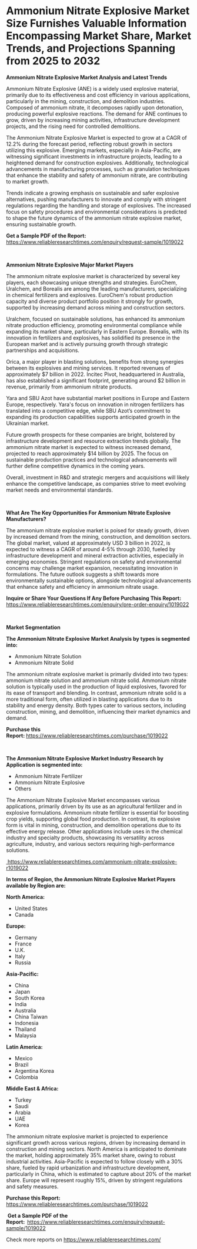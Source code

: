 <p><h1>Ammonium Nitrate Explosive Market Size Furnishes Valuable Information Encompassing Market Share, Market Trends, and Projections Spanning from 2025 to 2032</h1></p><p><strong>Ammonium Nitrate Explosive Market Analysis and Latest Trends</strong></p>
<p><p>Ammonium Nitrate Explosive (ANE) is a widely used explosive material, primarily due to its effectiveness and cost efficiency in various applications, particularly in the mining, construction, and demolition industries. Composed of ammonium nitrate, it decomposes rapidly upon detonation, producing powerful explosive reactions. The demand for ANE continues to grow, driven by increasing mining activities, infrastructure development projects, and the rising need for controlled demolitions.</p><p>The Ammonium Nitrate Explosive Market is expected to grow at a CAGR of 12.2% during the forecast period, reflecting robust growth in sectors utilizing this explosive. Emerging markets, especially in Asia-Pacific, are witnessing significant investments in infrastructure projects, leading to a heightened demand for construction explosives. Additionally, technological advancements in manufacturing processes, such as granulation techniques that enhance the stability and safety of ammonium nitrate, are contributing to market growth.</p><p>Trends indicate a growing emphasis on sustainable and safer explosive alternatives, pushing manufacturers to innovate and comply with stringent regulations regarding the handling and storage of explosives. The increased focus on safety procedures and environmental considerations is predicted to shape the future dynamics of the ammonium nitrate explosive market, ensuring sustainable growth.</p></p>
<p><strong>Get a Sample PDF of the Report:&nbsp;</strong> <a href="https://www.reliableresearchtimes.com/enquiry/request-sample/1019022?utm_campaign=2137&utm_medium=2&utm_source=Github&utm_content=ia&utm_term=30012025&utm_id=ammonium-nitrate-explosive">https://www.reliableresearchtimes.com/enquiry/request-sample/1019022</a></p>
<p>&nbsp;</p>
<p><strong>Ammonium Nitrate Explosive Major Market Players</strong></p>
<p><p>The ammonium nitrate explosive market is characterized by several key players, each showcasing unique strengths and strategies. EuroChem, Uralchem, and Borealis are among the leading manufacturers, specializing in chemical fertilizers and explosives. EuroChem's robust production capacity and diverse product portfolio position it strongly for growth, supported by increasing demand across mining and construction sectors.</p><p>Uralchem, focused on sustainable solutions, has enhanced its ammonium nitrate production efficiency, promoting environmental compliance while expanding its market share, particularly in Eastern Europe. Borealis, with its innovation in fertilizers and explosives, has solidified its presence in the European market and is actively pursuing growth through strategic partnerships and acquisitions.</p><p>Orica, a major player in blasting solutions, benefits from strong synergies between its explosives and mining services. It reported revenues of approximately $7 billion in 2022. Incitec Pivot, headquartered in Australia, has also established a significant footprint, generating around $2 billion in revenue, primarily from ammonium nitrate products.</p><p>Yara and SBU Azot have substantial market positions in Europe and Eastern Europe, respectively. Yara's focus on innovation in nitrogen fertilizers has translated into a competitive edge, while SBU Azot’s commitment to expanding its production capabilities supports anticipated growth in the Ukrainian market.</p><p>Future growth prospects for these companies are bright, bolstered by infrastructure development and resource extraction trends globally. The ammonium nitrate market is expected to witness increased demand, projected to reach approximately $14 billion by 2025. The focus on sustainable production practices and technological advancements will further define competitive dynamics in the coming years. </p><p>Overall, investment in R&D and strategic mergers and acquisitions will likely enhance the competitive landscape, as companies strive to meet evolving market needs and environmental standards.</p></p>
<p>&nbsp;</p>
<p><strong>What Are The Key Opportunities For Ammonium Nitrate Explosive Manufacturers?</strong></p>
<p><p>The ammonium nitrate explosive market is poised for steady growth, driven by increased demand from the mining, construction, and demolition sectors. The global market, valued at approximately USD 3 billion in 2022, is expected to witness a CAGR of around 4-5% through 2030, fueled by infrastructure development and mineral extraction activities, especially in emerging economies. Stringent regulations on safety and environmental concerns may challenge market expansion, necessitating innovation in formulations. The future outlook suggests a shift towards more environmentally sustainable options, alongside technological advancements that enhance safety and efficiency in ammonium nitrate usage.</p></p>
<p><strong>Inquire or Share Your Questions If Any Before Purchasing This Report:</strong> <a href="https://www.reliableresearchtimes.com/enquiry/pre-order-enquiry/1019022?utm_campaign=2137&utm_medium=2&utm_source=Github&utm_content=ia&utm_term=30012025&utm_id=ammonium-nitrate-explosive">https://www.reliableresearchtimes.com/enquiry/pre-order-enquiry/1019022</a></p>
<p>&nbsp;</p>
<p><strong>Market Segmentation</strong></p>
<p><strong>The Ammonium Nitrate Explosive Market Analysis by types is segmented into:</strong></p>
<p><ul><li>Ammonium Nitrate Solution</li><li>Ammonium Nitrate Solid</li></ul></p>
<p><p>The ammonium nitrate explosive market is primarily divided into two types: ammonium nitrate solution and ammonium nitrate solid. Ammonium nitrate solution is typically used in the production of liquid explosives, favored for its ease of transport and blending. In contrast, ammonium nitrate solid is a more traditional form, often utilized in blasting applications due to its stability and energy density. Both types cater to various sectors, including construction, mining, and demolition, influencing their market dynamics and demand.</p></p>
<p><strong>Purchase this Report:&nbsp;</strong><a href="https://www.reliableresearchtimes.com/purchase/1019022?utm_campaign=2137&utm_medium=2&utm_source=Github&utm_content=ia&utm_term=30012025&utm_id=ammonium-nitrate-explosive">https://www.reliableresearchtimes.com/purchase/1019022</a></p>
<p>&nbsp;</p>
<p><strong>The Ammonium Nitrate Explosive Market Industry Research by Application is segmented into:</strong></p>
<p><ul><li>Ammonium Nitrate Fertilizer</li><li>Ammonium Nitrate Explosive</li><li>Others</li></ul></p>
<p><p>The Ammonium Nitrate Explosive Market encompasses various applications, primarily driven by its use as an agricultural fertilizer and in explosive formulations. Ammonium nitrate fertilizer is essential for boosting crop yields, supporting global food production. In contrast, its explosive form is vital in mining, construction, and demolition operations due to its effective energy release. Other applications include uses in the chemical industry and specialty products, showcasing its versatility across agriculture, industry, and various sectors requiring high-performance solutions.</p></p>
<p><a href="https://www.reliableresearchtimes.com/ammonium-nitrate-explosive-r1019022?utm_campaign=2137&utm_medium=2&utm_source=Github&utm_content=ia&utm_term=30012025&utm_id=ammonium-nitrate-explosive">&nbsp;https://www.reliableresearchtimes.com/ammonium-nitrate-explosive-r1019022</a></p>
<p><strong>In terms of Region, the Ammonium Nitrate Explosive Market Players available by Region are:</strong></p>
<p>
    <p> <strong> North America: </strong>
        <ul>
            <li>United States</li>
            <li>Canada</li>
        </ul>
        </p> 
    <p> <strong> Europe: </strong>
        <ul>
            <li>Germany</li>
            <li>France</li>
            <li>U.K.</li>
            <li>Italy</li>
            <li>Russia</li>
        </ul>
        </p> 
    <p> <strong> Asia-Pacific: </strong>
        <ul>
            <li>China</li>
            <li>Japan</li>
            <li>South Korea</li>
            <li>India</li>
            <li>Australia</li>
            <li>China Taiwan</li>
            <li>Indonesia</li>
            <li>Thailand</li>
            <li>Malaysia</li>
        </ul>
        </p> 
    <p> <strong> Latin America: </strong>
        <ul>
            <li>Mexico</li>
            <li>Brazil</li>
            <li>Argentina Korea</li>
            <li>Colombia</li>
        </ul>
        </p> 
    <p> <strong> Middle East & Africa: </strong>
        <ul>
            <li>Turkey</li>
            <li>Saudi</li>
            <li>Arabia</li>
            <li>UAE</li>
            <li>Korea</li>
        </ul>
    </p>
    </p>
<p><p>The ammonium nitrate explosive market is projected to experience significant growth across various regions, driven by increasing demand in construction and mining sectors. North America is anticipated to dominate the market, holding approximately 35% market share, owing to robust industrial activities. Asia-Pacific is expected to follow closely with a 30% share, fueled by rapid urbanization and infrastructure development, particularly in China, which is estimated to capture about 20% of the market share. Europe will represent roughly 15%, driven by stringent regulations and safety measures.</p></p>
<p><strong>Purchase this Report: </strong><a href="https://www.reliableresearchtimes.com/purchase/1019022?utm_campaign=2137&utm_medium=2&utm_source=Github&utm_content=ia&utm_term=30012025&utm_id=ammonium-nitrate-explosive">https://www.reliableresearchtimes.com/purchase/1019022</a></p>
<p>&nbsp;<strong>Get a Sample PDF of the Report:&nbsp;&nbsp;</strong><a href="https://www.reliableresearchtimes.com/enquiry/request-sample/1019022?utm_campaign=2137&utm_medium=2&utm_source=Github&utm_content=ia&utm_term=30012025&utm_id=ammonium-nitrate-explosive">https://www.reliableresearchtimes.com/enquiry/request-sample/1019022</a></p>
<p><strong></strong></p>
<p>Check more reports on <a href="https://www.reliableresearchtimes.com/?utm_campaign=2137&utm_medium=2&utm_source=Github&utm_content=ia&utm_term=30012025&utm_id=ammonium-nitrate-explosive">https://www.reliableresearchtimes.com/</a></p>